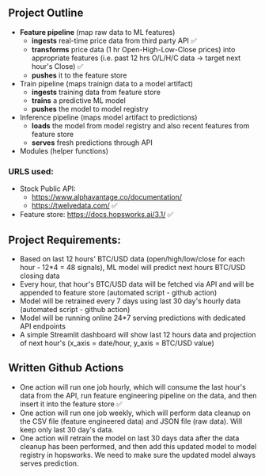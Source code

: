 ## Project Outline

- **Feature pipeline** (map raw data to ML features)
  - **ingests** real-time price data from third party API ✅
  - **transforms** price data (1 hr Open-High-Low-Close prices) into appropriate features (i.e. past 12 hrs O/L/H/C data -> target next hour's Close) ✅
  - **pushes** it to the feature store
- Train pipeline (maps trainign data to a model artifact)
  - **ingests** training data from feature store
  - **trains** a predictive ML model
  - **pushes** the model to model registry
- Inference pipeline (maps model artifact to predictions)
  - **loads** the model from model registry and also recent features from feature store
  - **serves** fresh predictions through API
- Modules (helper functions)

### URLS used:

- Stock Public API:
  - https://www.alphavantage.co/documentation/
  - https://twelvedata.com/ ✅
- Feature store: https://docs.hopsworks.ai/3.1/ ✅

## Project Requirements:

- Based on last 12 hours' BTC/USD data (open/high/low/close for each hour - 12\*4 = 48 signals), ML model will predict next hours BTC/USD closing data
- Every hour, that hour's BTC/USD data will be fetched via API and will be appended to feature store (automated script - github action)
- Model will be retrained every 7 days using last 30 day's hourly data (automated script - github action)
- Model will be running online 24\*7 serving predictions with dedicated API endpoints
- A simple Streamlit dashboard will show last 12 hours data and projection of next hour's (x_axis = date/hour, y_axis = BTC/USD value)

## Written Github Actions

- One action will run one job hourly, which will consume the last hour's data from the API, run feature engineering pipeline on the data, and then insert it into the feature store ✅
- One action will run one job weekly, which will perform data cleanup on the CSV file (feature engineered data) and JSON file (raw data). Will keep only last 30 day's data.
- One action will retrain the model on last 30 days data after the data cleanup has been performed, and then add this updated model to model registry in hopsworks. We need to make sure the updated model always serves prediction.
